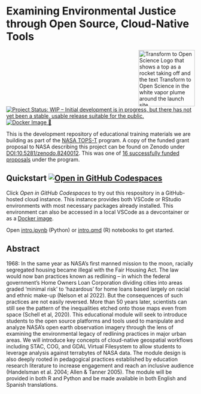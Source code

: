# Examining Environmental Justice through Open Source, Cloud-Native Tools

<img align="right" src="https://zenodo.org/record/7742997/files/Tops_Badge_Nasa.png" width="150" alt="Transform to Open Science Logo that shows a top as a rocket taking off and the text Transform to Open Science in the white vapor plume around the launch site">

[![Project Status: WIP – Initial development is in progress, but there has not yet been a stable, usable release suitable for the public.](https://www.repostatus.org/badges/latest/wip.svg)](https://www.repostatus.org/#wip)
[![Docker Image :whale2:](https://github.com/boettiger-lab/nasa-topst-env-justice/actions/workflows/docker-image.yml/badge.svg)](https://github.com/boettiger-lab/nasa-topst-env-justice/actions/workflows/docker-image.yml)

This is the development repository of educational training materials we are building as part of the [NASA TOPS-T](https://nspires.nasaprs.com/external/solicitations/summary.do?solId=%7BAB776446-03A8-4C24-845D-2E5A2ADA2D5A%7D&path=&method=init) program. A copy of the funded grant proposal to NASA describing this project can be found on Zenodo under [DOI:10.5281/zenodo.8240012](https://doi.org/10.5281/zenodo.8240012). This was one of [16 successfully funded proposals](https://nspires.nasaprs.com/external/viewrepositorydocument/cmdocumentid=929821/solicitationId=%7BAB776446-03A8-4C24-845D-2E5A2ADA2D5A%7D/viewSolicitationDocument=1/TOPST22%20selections.pdf) under the program.  

## Quickstart [![Open in GitHub Codespaces](https://github.com/codespaces/badge.svg)](https://codespaces.new/espm-157/nasa-topst-env-justice?quickstart=1)

Click _Open in GitHub Codespaces_ to try out this respository in a GitHub-hosted cloud instance.  This instance provides both VSCode or RStudio environments with most necessary packages already installed.  This environment can also be accessed in a local VSCode as a devcontainer or as a [Docker image](https://github.com/boettiger-lab/nasa-topst-env-justice/pkgs/container/nasa-tops).

Open [intro.ipynb](stac.ipynb) (Python) or [intro.qmd](intro.qmd) (R) notebooks to get started.  

## Abstract

1968: In the same year as NASA’s first manned mission to the moon, racially segregated housing became illegal with the Fair Housing Act. The law would now ban practices known as redlining – in which the federal government’s Home Owners Loan Corporation dividing cities into areas graded ‘minimal risk’ to ‘hazardous’ for home loans based largely on racial and ethnic make-up (Nelson et al 2022). But the consequences of such practices are not easily reversed. More than 50 years later, scientists can still see the pattern of the inequalities etched onto those maps even from space (Schell et al, 2020). This educational module will seek to introduce students to the open source platforms and tools used to manipulate and analyze NASA’s open earth observation imagery through the lens of examining the environmental legacy of redlining practices in major urban areas. We will introduce key concepts of cloud-native geospatial workflows including STAC, COG, and GDAL Virtual Filesystem to allow students to leverage analysis against terrabytes of NASA data. The module design is also deeply rooted in pedagogical practices established by education research literature to increase engagement and reach an inclusive audience (Handelsman et al. 2004; Allen & Tanner 2005). The module will be provided in both R and Python and be made available in both English and Spanish translations.

